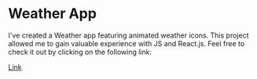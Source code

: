 # Weather App
I've created a Weather app featuring animated weather icons. This project allowed me to gain valuable experience with JS and React.js. Feel free to check it out by clicking on the following link:

<a href="https://masoudnazarii.github.io/Weather-App/">Link</a>
